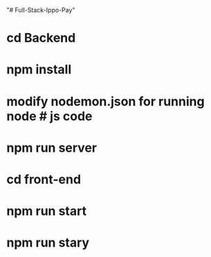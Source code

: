"# Full-Stack-Ippo-Pay" 
# cd Backend
# npm install
# modify nodemon.json for running node  # js code
# npm run server
# cd front-end
# npm run start
# npm run stary
